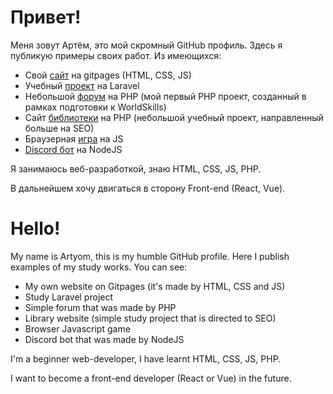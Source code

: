 # Привет! 
Меня зовут Артём, это мой скромный GitHub профиль. 
Здесь я публикую примеры своих работ. Из имеющихся:
- Свой [сайт](https://github.com/artemchiruhin/artemchiruhin.github.io) на gitpages (HTML, CSS, JS) 
- Учебный [проект](https://github.com/artemchiruhin/myhouse) на Laravel
- Небольшой [форум](https://github.com/artemchiruhin/forum) на PHP (мой первый PHP проект, созданный в рамках подготовки к WorldSkills)
- Сайт [библиотеки](https://github.com/artemchiruhin/mylibrary) на PHP (небольшой учебный проект, направленный больше на SEO)
- Браузерная [игра](https://github.com/artemchiruhin/game) на JS
- [Discord бот](https://github.com/artemchiruhin/discord_bot) на NodeJS


Я занимаюсь веб-разработкой, знаю HTML, CSS, JS, PHP.

В дальнейшем хочу двигаться в сторону Front-end (React, Vue). 

# Hello! 
My name is Artyom, this is my humble GitHub profile. 
Here I publish examples of my study works. You can see:
- My own website on Gitpages (it's made by HTML, CSS and JS) 
- Study Laravel project
- Simple forum that was made by PHP
- Library website (simple study project that is directed to SEO) 
- Browser Javascript game
- Discord bot that was made by NodeJS


I'm a beginner web-developer, I have learnt HTML, CSS, JS, PHP.

I want to become a front-end developer (React or Vue) in the future. 

